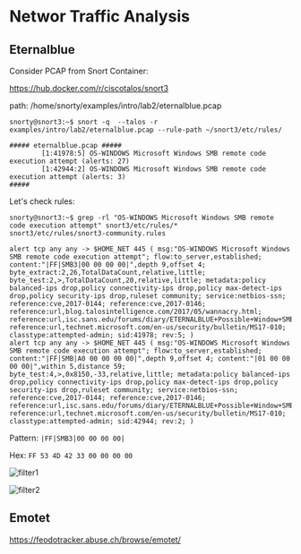 # Networ Traffic Analysis

## Eternalblue

Consider PCAP from Snort Container:

https://hub.docker.com/r/ciscotalos/snort3

path: /home/snorty/examples/intro/lab2/eternalblue.pcap

```
snorty@snort3:~$ snort -q  --talos -r examples/intro/lab2/eternalblue.pcap --rule-path ~/snort3/etc/rules/

##### eternalblue.pcap #####
        [1:41978:5] OS-WINDOWS Microsoft Windows SMB remote code execution attempt (alerts: 27)
        [1:42944:2] OS-WINDOWS Microsoft Windows SMB remote code execution attempt (alerts: 3)
#####
```

Let's check rules:

```
snorty@snort3:~$ grep -rl "OS-WINDOWS Microsoft Windows SMB remote code execution attempt" snort3/etc/rules/*
snort3/etc/rules/snort3-community.rules
```

```
alert tcp any any -> $HOME_NET 445 ( msg:"OS-WINDOWS Microsoft Windows SMB remote code execution attempt"; flow:to_server,established; content:"|FF|SMB3|00 00 00 00|",depth 9,offset 4; byte_extract:2,26,TotalDataCount,relative,little; byte_test:2,>,TotalDataCount,20,relative,little; metadata:policy balanced-ips drop,policy connectivity-ips drop,policy max-detect-ips drop,policy security-ips drop,ruleset community; service:netbios-ssn; reference:cve,2017-0144; reference:cve,2017-0146; reference:url,blog.talosintelligence.com/2017/05/wannacry.html; reference:url,isc.sans.edu/forums/diary/ETERNALBLUE+Possible+Window+SMB+Buffer+Overflow+0Day/22304/; reference:url,technet.microsoft.com/en-us/security/bulletin/MS17-010; classtype:attempted-admin; sid:41978; rev:5; )
alert tcp any any -> $HOME_NET 445 ( msg:"OS-WINDOWS Microsoft Windows SMB remote code execution attempt"; flow:to_server,established; content:"|FF|SMB|A0 00 00 00 00|",depth 9,offset 4; content:"|01 00 00 00 00|",within 5,distance 59; byte_test:4,>,0x8150,-33,relative,little; metadata:policy balanced-ips drop,policy connectivity-ips drop,policy max-detect-ips drop,policy security-ips drop,ruleset community; service:netbios-ssn; reference:cve,2017-0144; reference:cve,2017-0146; reference:url,isc.sans.edu/forums/diary/ETERNALBLUE+Possible+Window+SMB+Buffer+Overflow+0Day/22304/; reference:url,technet.microsoft.com/en-us/security/bulletin/MS17-010; classtype:attempted-admin; sid:42944; rev:2; )
```

Pattern: `|FF|SMB3|00 00 00 00|`

Hex: `FF 53 4D 42 33 00 00 00 00`

![filter1](https://user-images.githubusercontent.com/42389836/163867724-1604691d-4bff-46b8-a6df-f76241ee814a.JPG)


![filter2](https://user-images.githubusercontent.com/42389836/163867765-529c8bf4-6a7e-4bca-86ea-598cb189d7b0.JPG)

## Emotet

https://feodotracker.abuse.ch/browse/emotet/
